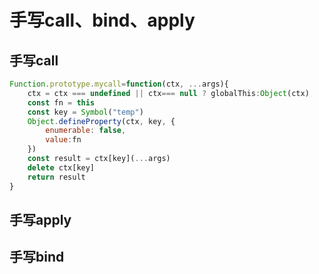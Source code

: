 # 手写call、bind、apply

## 手写call

```javascript
Function.prototype.mycall=function(ctx, ...args){
    ctx = ctx === undefined || ctx=== null ? globalThis:Object(ctx)
    const fn = this
    const key = Symbol("temp")
    Object.defineProperty(ctx, key, {
        enumerable: false,
        value:fn
    })
    const result = ctx[key](...args)
    delete ctx[key]
    return result
}
```

## 手写apply


## 手写bind

